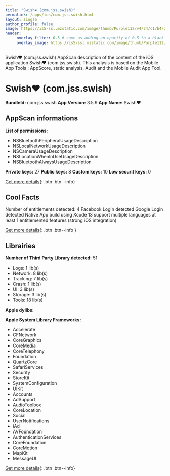 ```yaml
---
title: "Swish❤️ (com.jss.swish)"
permalink: /apps/ios/com.jss.swish.html
layout: single
author_profile: false
image: https://is5-ssl.mzstatic.com/image/thumb/Purple112/v4/24/c1/b4/24c1b44c-61a4-525c-ff29-a39033cbda3c/AppIcon-0-0-1x_U007emarketing-0-0-0-10-0-0-sRGB-0-0-0-GLES2_U002c0-512MB-85-220-0-0.png/512x512bb.jpg
header: 
     overlay_filter: 0.5 # same as adding an opacity of 0.5 to a black background
     overlay_image: https://is5-ssl.mzstatic.com/image/thumb/Purple112/v4/24/c1/b4/24c1b44c-61a4-525c-ff29-a39033cbda3c/AppIcon-0-0-1x_U007emarketing-0-0-0-10-0-0-sRGB-0-0-0-GLES2_U002c0-512MB-85-220-0-0.png/512x512bb.jpg
---
```

Swish❤️ (com.jss.swish) AppScan description of the content of the iOS application Swish❤️ (com.jss.swish). This analysis is based on the Mobile App Tools : AppScore, static analysis, Audit and the Mobile Audit App Tool.

# Swish❤️ (com.jss.swish)

**BundleId:** com.jss.swish
**App Version:** 3.5.9
**App Name:** Swish❤️


## AppScan informations 

**List of permissions:** 
- NSBluetoothPeripheralUsageDescription
- NSLocalNetworkUsageDescription
- NSCameraUsageDescription
- NSLocationWhenInUseUsageDescription
- NSBluetoothAlwaysUsageDescription
  
  
**Private keys:** 27
**Public keys:** 8
**Custom keys:** 10
**Low securit keys:** 0
  
[Get more details](/pricing.html){: .btn .btn--info}

## Cool Facts

Number of entitlements detected: 4
Facebook Login detected
Google Login detected
Native App
build using Xcode 13
support multiple languages
at least 1 entitlemented features (strong iOS integration)
  
[Get more details](/pricing.html){: .btn .btn--info }

## Librairies 
**Number of Third Party Library detected:** 51
- Logs: 1 lib(s)
- Network: 8 lib(s)
- Tracking: 7 lib(s)
- Crash: 1 lib(s)
- UI: 3 lib(s)
- Storage: 3 lib(s)
- Tools: 18 lib(s)


**Apple dylibs:**


**Apple System Library Frameworks:**
- Accelerate
- CFNetwork
- CoreGraphics
- CoreMedia
- CoreTelephony
- Foundation
- QuartzCore
- SafariServices
- Security
- StoreKit
- SystemConfiguration
- UIKit
- Accounts
- AdSupport
- AudioToolbox
- CoreLocation
- Social
- UserNotifications
- iAd
- AVFoundation
- AuthenticationServices
- CoreFoundation
- CoreMotion
- MapKit
- MessageUI


  
[Get more details](/pricing.html){: .btn .btn--info}

